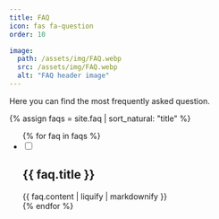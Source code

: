 ```yaml
---
title: FAQ
icon: fas fa-question
order: 10

image:
  path: /assets/img/FAQ.webp
  src: /assets/img/FAQ.webp
  alt: "FAQ header image"
---
```

Here you can find the most frequently asked question.

{% assign faqs = site.faq | sort_natural: "title" %}
<ul class="jekyllcodex_accordion">
{% for faq in faqs %}
  <li>
    <input id="faq{{ forloop.index }}" type="checkbox" />
    <label for="faq{{ forloop.index }}"><h2>{{ faq.title }}</h2></label>
    <div class="faq_content">{{ faq.content | liquify | markdownify }}</div>
  </li>
{% endfor %}
</ul>
<script>
jQuery(function() {
  setTimeout(function(){
    let faq = jQuery(location).attr('hash').slice(1);
    if ('' != faq) {
      jQuery('#' + faq).parent().click();
    }
  },500);
})
</script>

